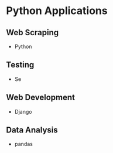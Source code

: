 # Python Applications

## Web Scraping

- Python

## Testing

- Se

## Web Development

- Django

## Data Analysis

- pandas
